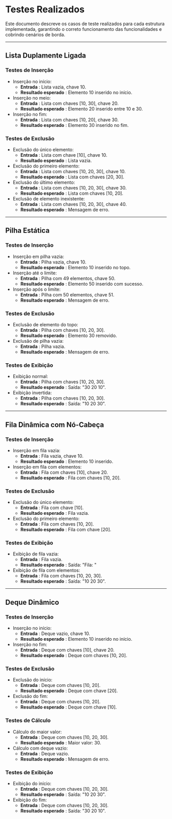 # Testes Realizados

Este documento descreve os casos de teste realizados para cada estrutura implementada, garantindo o correto funcionamento das funcionalidades e cobrindo cenários de borda.

---

## Lista Duplamente Ligada

### Testes de Inserção

* Inserção no início:
  * **Entrada** : Lista vazia, chave 10.
  * **Resultado esperado** : Elemento 10 inserido no início.
* Inserção no meio:
  * **Entrada** : Lista com chaves [10, 30], chave 20.
  * **Resultado esperado** : Elemento 20 inserido entre 10 e 30.
* Inserção no fim:
  * **Entrada** : Lista com chaves [10, 20], chave 30.
  * **Resultado esperado** : Elemento 30 inserido no fim.

### Testes de Exclusão

* Exclusão do único elemento:
  * **Entrada** : Lista com chave [10], chave 10.
  * **Resultado esperado** : Lista vazia.
* Exclusão do primeiro elemento:
  * **Entrada** : Lista com chaves [10, 20, 30], chave 10.
  * **Resultado esperado** : Lista com chaves [20, 30].
* Exclusão do último elemento:
  * **Entrada** : Lista com chaves [10, 20, 30], chave 30.
  * **Resultado esperado** : Lista com chaves [10, 20].
* Exclusão de elemento inexistente:
  * **Entrada** : Lista com chaves [10, 20, 30], chave 40.
  * **Resultado esperado** : Mensagem de erro.

---

## Pilha Estática

### Testes de Inserção

* Inserção em pilha vazia:
  * **Entrada** : Pilha vazia, chave 10.
  * **Resultado esperado** : Elemento 10 inserido no topo.
* Inserção até o limite:
  * **Entrada** : Pilha com 49 elementos, chave 50.
  * **Resultado esperado** : Elemento 50 inserido com sucesso.
* Inserção após o limite:
  * **Entrada** : Pilha com 50 elementos, chave 51.
  * **Resultado esperado** : Mensagem de erro.

### Testes de Exclusão

* Exclusão de elemento do topo:
  * **Entrada** : Pilha com chaves [10, 20, 30].
  * **Resultado esperado** : Elemento 30 removido.
* Exclusão de pilha vazia:
  * **Entrada** : Pilha vazia.
  * **Resultado esperado** : Mensagem de erro.

### Testes de Exibição

* Exibição normal:
  * **Entrada** : Pilha com chaves [10, 20, 30].
  * **Resultado esperado** : Saída: "30 20 10".
* Exibição invertida:
  * **Entrada** : Pilha com chaves [10, 20, 30].
  * **Resultado esperado** : Saída: "10 20 30".

---

## Fila Dinâmica com Nó-Cabeça

### Testes de Inserção

* Inserção em fila vazia:
  * **Entrada** : Fila vazia, chave 10.
  * **Resultado esperado** : Elemento 10 inserido.
* Inserção em fila com elementos:
  * **Entrada** : Fila com chaves [10], chave 20.
  * **Resultado esperado** : Fila com chaves [10, 20].

### Testes de Exclusão

* Exclusão do único elemento:
  * **Entrada** : Fila com chave [10].
  * **Resultado esperado** : Fila vazia.
* Exclusão do primeiro elemento:
  * **Entrada** : Fila com chaves [10, 20].
  * **Resultado esperado** : Fila com chave [20].

### Testes de Exibição

* Exibição de fila vazia:
  * **Entrada** : Fila vazia.
  * **Resultado esperado** : Saída: "Fila: "
* Exibição de fila com elementos:
  * **Entrada** : Fila com chaves [10, 20, 30].
  * **Resultado esperado** : Saída: "10 20 30".

---

## Deque Dinâmico

### Testes de Inserção

* Inserção no início:
  * **Entrada** : Deque vazio, chave 10.
  * **Resultado esperado** : Elemento 10 inserido no início.
* Inserção no fim:
  * **Entrada** : Deque com chaves [10], chave 20.
  * **Resultado esperado** : Deque com chaves [10, 20].

### Testes de Exclusão

* Exclusão do início:
  * **Entrada** : Deque com chaves [10, 20].
  * **Resultado esperado** : Deque com chave [20].
* Exclusão do fim:
  * **Entrada** : Deque com chaves [10, 20].
  * **Resultado esperado** : Deque com chave [10].

### Testes de Cálculo

* Cálculo do maior valor:
  * **Entrada** : Deque com chaves [10, 20, 30].
  * **Resultado esperado** : Maior valor: 30.
* Cálculo com deque vazio:
  * **Entrada** : Deque vazio.
  * **Resultado esperado** : Mensagem de erro.

### Testes de Exibição

* Exibição do início:
  * **Entrada** : Deque com chaves [10, 20, 30].
  * **Resultado esperado** : Saída: "10 20 30".
* Exibição do fim:
  * **Entrada** : Deque com chaves [10, 20, 30].
  * **Resultado esperado** : Saída: "30 20 10".

